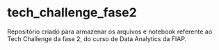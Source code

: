 # tech_challenge_fase2

Repositório criado para armazenar os arquivos e notebook referente ao Tech Challenge da fase 2, do curso de Data Analytics da FIAP.
